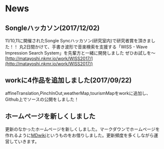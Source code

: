 # News
## Songleハッカソン(2017/12/02)
11/10,11に開催されたSongle Syncハッカソン(研究室内)で研究者賞を頂きました！！
丸2日間かけて、手書き波形で音楽検索を支援する「WISS - Wave Impression Search System」を先輩方と一緒に開発しました
ぜひお試しを～
[http://matayoshi.nkmr.io/work/WISS2017/](http://matayoshi.nkmr.io/work/WISS2017/)
## workに4作品を追加しました(2017/09/22)
affineTranslation,PinchInOut,weatherMap,tourismMapをworkに追加し、Github上でソースの公開をしました！
## ホームページを新しくしました
更新のなかったホームページを新しくしました。マークダウンでホームページを作れるように[MDwiki](http://dynalon.github.io/mdwiki/)というものをお借りしました。更新頻度を多くしながら運営していきます。